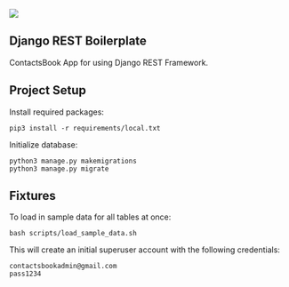 ![](http://i.imgur.com/W0vRSh7.png)

## Django REST Boilerplate

ContactsBook App for using Django REST Framework.

## Project Setup

Install required packages:
```
pip3 install -r requirements/local.txt
```

Initialize database:
```
python3 manage.py makemigrations
python3 manage.py migrate
```

## Fixtures

To load in sample data for all tables at once:
```
bash scripts/load_sample_data.sh
```

This will create an initial superuser account with the following credentials:
```
contactsbookadmin@gmail.com
pass1234
```
